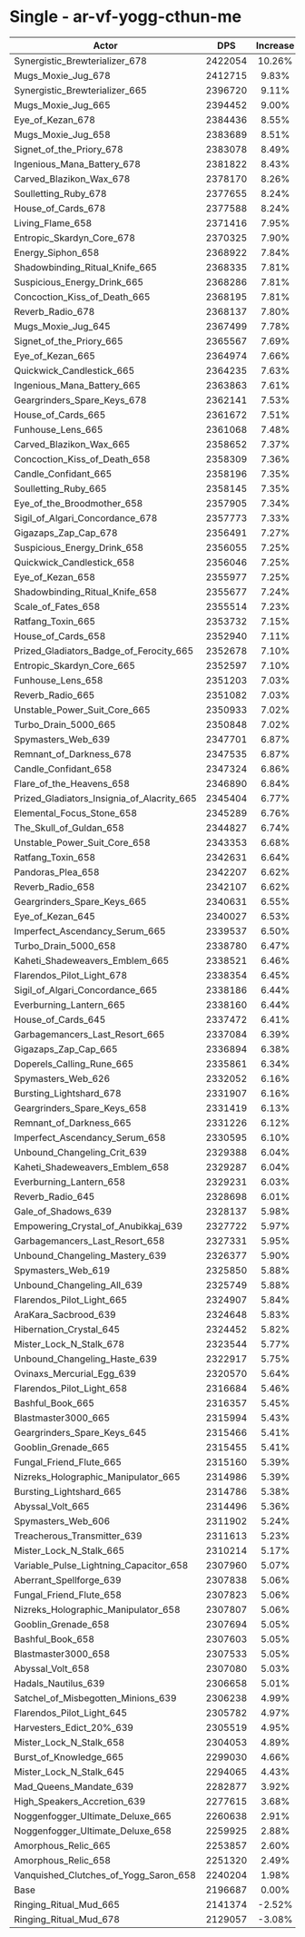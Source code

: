 # Single - ar-vf-yogg-cthun-me
| Actor | DPS | Increase |
|---|:---:|:---:|
|Synergistic_Brewterializer_678|2422054|10.26%|
|Mugs_Moxie_Jug_678|2412715|9.83%|
|Synergistic_Brewterializer_665|2396720|9.11%|
|Mugs_Moxie_Jug_665|2394452|9.00%|
|Eye_of_Kezan_678|2384436|8.55%|
|Mugs_Moxie_Jug_658|2383689|8.51%|
|Signet_of_the_Priory_678|2383078|8.49%|
|Ingenious_Mana_Battery_678|2381822|8.43%|
|Carved_Blazikon_Wax_678|2378170|8.26%|
|Soulletting_Ruby_678|2377655|8.24%|
|House_of_Cards_678|2377588|8.24%|
|Living_Flame_658|2371416|7.95%|
|Entropic_Skardyn_Core_678|2370325|7.90%|
|Energy_Siphon_658|2368922|7.84%|
|Shadowbinding_Ritual_Knife_665|2368335|7.81%|
|Suspicious_Energy_Drink_665|2368286|7.81%|
|Concoction_Kiss_of_Death_665|2368195|7.81%|
|Reverb_Radio_678|2368137|7.80%|
|Mugs_Moxie_Jug_645|2367499|7.78%|
|Signet_of_the_Priory_665|2365567|7.69%|
|Eye_of_Kezan_665|2364974|7.66%|
|Quickwick_Candlestick_665|2364235|7.63%|
|Ingenious_Mana_Battery_665|2363863|7.61%|
|Geargrinders_Spare_Keys_678|2362141|7.53%|
|House_of_Cards_665|2361672|7.51%|
|Funhouse_Lens_665|2361068|7.48%|
|Carved_Blazikon_Wax_665|2358652|7.37%|
|Concoction_Kiss_of_Death_658|2358309|7.36%|
|Candle_Confidant_665|2358196|7.35%|
|Soulletting_Ruby_665|2358145|7.35%|
|Eye_of_the_Broodmother_658|2357905|7.34%|
|Sigil_of_Algari_Concordance_678|2357773|7.33%|
|Gigazaps_Zap_Cap_678|2356491|7.27%|
|Suspicious_Energy_Drink_658|2356055|7.25%|
|Quickwick_Candlestick_658|2356046|7.25%|
|Eye_of_Kezan_658|2355977|7.25%|
|Shadowbinding_Ritual_Knife_658|2355677|7.24%|
|Scale_of_Fates_658|2355514|7.23%|
|Ratfang_Toxin_665|2353732|7.15%|
|House_of_Cards_658|2352940|7.11%|
|Prized_Gladiators_Badge_of_Ferocity_665|2352678|7.10%|
|Entropic_Skardyn_Core_665|2352597|7.10%|
|Funhouse_Lens_658|2351203|7.03%|
|Reverb_Radio_665|2351082|7.03%|
|Unstable_Power_Suit_Core_665|2350933|7.02%|
|Turbo_Drain_5000_665|2350848|7.02%|
|Spymasters_Web_639|2347701|6.87%|
|Remnant_of_Darkness_678|2347535|6.87%|
|Candle_Confidant_658|2347324|6.86%|
|Flare_of_the_Heavens_658|2346890|6.84%|
|Prized_Gladiators_Insignia_of_Alacrity_665|2345404|6.77%|
|Elemental_Focus_Stone_658|2345289|6.76%|
|The_Skull_of_Guldan_658|2344827|6.74%|
|Unstable_Power_Suit_Core_658|2343353|6.68%|
|Ratfang_Toxin_658|2342631|6.64%|
|Pandoras_Plea_658|2342207|6.62%|
|Reverb_Radio_658|2342107|6.62%|
|Geargrinders_Spare_Keys_665|2340631|6.55%|
|Eye_of_Kezan_645|2340027|6.53%|
|Imperfect_Ascendancy_Serum_665|2339537|6.50%|
|Turbo_Drain_5000_658|2338780|6.47%|
|Kaheti_Shadeweavers_Emblem_665|2338521|6.46%|
|Flarendos_Pilot_Light_678|2338354|6.45%|
|Sigil_of_Algari_Concordance_665|2338186|6.44%|
|Everburning_Lantern_665|2338160|6.44%|
|House_of_Cards_645|2337472|6.41%|
|Garbagemancers_Last_Resort_665|2337084|6.39%|
|Gigazaps_Zap_Cap_665|2336894|6.38%|
|Doperels_Calling_Rune_665|2335861|6.34%|
|Spymasters_Web_626|2332052|6.16%|
|Bursting_Lightshard_678|2331907|6.16%|
|Geargrinders_Spare_Keys_658|2331419|6.13%|
|Remnant_of_Darkness_665|2331226|6.12%|
|Imperfect_Ascendancy_Serum_658|2330595|6.10%|
|Unbound_Changeling_Crit_639|2329388|6.04%|
|Kaheti_Shadeweavers_Emblem_658|2329287|6.04%|
|Everburning_Lantern_658|2329231|6.03%|
|Reverb_Radio_645|2328698|6.01%|
|Gale_of_Shadows_639|2328137|5.98%|
|Empowering_Crystal_of_Anubikkaj_639|2327722|5.97%|
|Garbagemancers_Last_Resort_658|2327331|5.95%|
|Unbound_Changeling_Mastery_639|2326377|5.90%|
|Spymasters_Web_619|2325850|5.88%|
|Unbound_Changeling_All_639|2325749|5.88%|
|Flarendos_Pilot_Light_665|2324907|5.84%|
|AraKara_Sacbrood_639|2324648|5.83%|
|Hibernation_Crystal_645|2324452|5.82%|
|Mister_Lock_N_Stalk_678|2323544|5.77%|
|Unbound_Changeling_Haste_639|2322917|5.75%|
|Ovinaxs_Mercurial_Egg_639|2320570|5.64%|
|Flarendos_Pilot_Light_658|2316684|5.46%|
|Bashful_Book_665|2316357|5.45%|
|Blastmaster3000_665|2315994|5.43%|
|Geargrinders_Spare_Keys_645|2315466|5.41%|
|Gooblin_Grenade_665|2315455|5.41%|
|Fungal_Friend_Flute_665|2315160|5.39%|
|Nizreks_Holographic_Manipulator_665|2314986|5.39%|
|Bursting_Lightshard_665|2314786|5.38%|
|Abyssal_Volt_665|2314496|5.36%|
|Spymasters_Web_606|2311902|5.24%|
|Treacherous_Transmitter_639|2311613|5.23%|
|Mister_Lock_N_Stalk_665|2310214|5.17%|
|Variable_Pulse_Lightning_Capacitor_658|2307960|5.07%|
|Aberrant_Spellforge_639|2307838|5.06%|
|Fungal_Friend_Flute_658|2307823|5.06%|
|Nizreks_Holographic_Manipulator_658|2307807|5.06%|
|Gooblin_Grenade_658|2307694|5.05%|
|Bashful_Book_658|2307603|5.05%|
|Blastmaster3000_658|2307533|5.05%|
|Abyssal_Volt_658|2307080|5.03%|
|Hadals_Nautilus_639|2306658|5.01%|
|Satchel_of_Misbegotten_Minions_639|2306238|4.99%|
|Flarendos_Pilot_Light_645|2305782|4.97%|
|Harvesters_Edict_20%_639|2305519|4.95%|
|Mister_Lock_N_Stalk_658|2304053|4.89%|
|Burst_of_Knowledge_665|2299030|4.66%|
|Mister_Lock_N_Stalk_645|2294065|4.43%|
|Mad_Queens_Mandate_639|2282877|3.92%|
|High_Speakers_Accretion_639|2277615|3.68%|
|Noggenfogger_Ultimate_Deluxe_665|2260638|2.91%|
|Noggenfogger_Ultimate_Deluxe_658|2259925|2.88%|
|Amorphous_Relic_665|2253857|2.60%|
|Amorphous_Relic_658|2251320|2.49%|
|Vanquished_Clutches_of_Yogg_Saron_658|2240204|1.98%|
|Base|2196687|0.00%|
|Ringing_Ritual_Mud_665|2141374|-2.52%|
|Ringing_Ritual_Mud_678|2129057|-3.08%|
